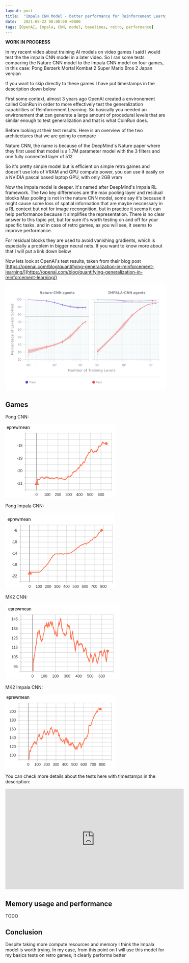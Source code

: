 ```yaml
---
layout: post
title:  "Impala CNN Model - better performance for Reinforcement Learning"
date:   2021-08-22 00:00:00 +0800
tags: [OpenAI, Impala, CNN, model, baselines, retro, performance]
---
```



**WORK IN PROGRESS**

In my recent video about training AI models on video games I said I would test the the impala CNN model in a later video.
So I ran some tests comparing the Nature CNN model to the Impala CNN model on four games, in this case:
Pong
Berzerk
Mortal Kombat 2
Super Mario Bros 2 Japan version

If you want to skip directly to these games I have put timestamps in the description down below

First some context, almost 3 years ago OpenAI created a environement called CoinRun in order to more effectively test
the generalization capabilities of Reinforcement Learning. So basically you needed an environement that can generate a large amount of procedural levels that are similar enough to test generalization and that is what CoinRun does.

Before looking at their test results. Here is an overview of the two architectures that we are going to compare

Nature CNN, the name is because of the DeepMind's Nature paper where they first used that model
is a 1.7M parameter model with the 3 filters and one fully connected layer of 512

So it's pretty simple model but is efficient on simple retro games and doesn't use lots of VRAM and GPU compute power, you can use it easily on a NVIDIA pascal based laptop GPU, with only 2GB vram

Now the impala model is deeper. It's named after DeepMind's Impala RL framework.
The two key differences are the max pooling layer and residual blocks
Max pooling is not in the nature CNN model, some say it's because  it might cause some loss of spatial information that are maybe neccessary in a RL context but not for image recongnition, but in practice it seems it can help performance because it simplifies the representation.
There is no clear answer to this topic yet, but for sure it's worth testing on and off for your specific tasks.
and in case of retro games, as you will see, it seems to improve performance.

For residual blocks they are used to avoid vanishing gradients, which is especially a problem in bigger neural nets.
If you want to know more about that I will put a link down below

Now lets look at OpenAI's test results, taken from their blog post
[https://openai.com/blog/quantifying-generalization-in-reinforcement-learning/](https://openai.com/blog/quantifying-generalization-in-reinforcement-learning/)

![impala_vs_nature_cnn.png](/assets/models/impala_vs_nature_cnn.png)

## Games

Pong CNN:

![pong_cnn.png](/assets/models/pong_cnn.png)

Pong Impala CNN:

![pong-icnn.png](/assets/models/pong-icnn.png)

MK2 CNN:

![mk2-cnn.png](/assets/models/mk2-cnn.png)

MK2 Impala CNN:

![mk2-icnn.png](/assets/models/mk2-icnn.png)

You can check more details about the tests here with timestamps in the description:
<iframe width="560" height="315" src="https://www.youtube.com/embed/CKU--GT5IUQ" title="YouTube video player" frameborder="0" allow="accelerometer; autoplay; clipboard-write; encrypted-media; gyroscope; picture-in-picture" allowfullscreen></iframe>

## Memory usage and  performance
TODO

## Conclusion
Despite taking more compute resources and memory I think the Impala model is worth trying. In my case, from this point on I will
use this model for my basics tests on retro games, it clearly performs better



